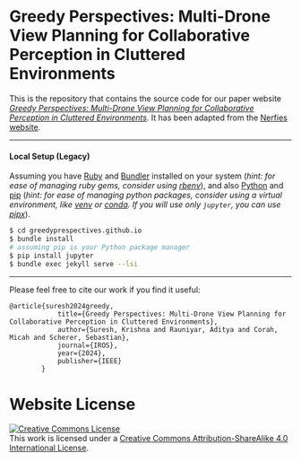# Greedy Perspectives: Multi-Drone View Planning for Collaborative Perception in Cluttered Environments

This is the repository that contains the source code for our paper website [_Greedy Perspectives: Multi-Drone View Planning for Collaborative Perception in Cluttered Environments_](https://GreedyPrespectives.github.io/).
It has been adapted from the [Nerfies website](https://nerfies.github.io).


---

#### Local Setup (Legacy)

Assuming you have [Ruby](https://www.ruby-lang.org/en/downloads/) and [Bundler](https://bundler.io/) installed on your system (*hint: for ease of managing ruby gems, consider using [rbenv](https://github.com/rbenv/rbenv)*), and also [Python](https://www.python.org/) and [pip](https://pypi.org/project/pip/) (*hint: for ease of managing python packages, consider using a virtual environment, like [venv](https://docs.python.org/pt-br/3/library/venv.html) or [conda](https://docs.conda.io/en/latest/). If you will use only `jupyter`, you can use [pipx](https://pypa.github.io/pipx/)*).

```bash
$ cd greedyprespectives.github.io
$ bundle install
# assuming pip is your Python package manager
$ pip install jupyter
$ bundle exec jekyll serve --lsi
```

---

Please feel free to cite our work if you find it useful:

```
@article{suresh2024greedy,
            title={Greedy Perspectives: Multi-Drone View Planning for Collaborative Perception in Cluttered Environments},
            author={Suresh, Krishna and Rauniyar, Aditya and Corah, Micah and Scherer, Sebastian},
            journal={IROS},
            year={2024},
            publisher={IEEE}
        }
```

# Website License
<a rel="license" href="http://creativecommons.org/licenses/by-sa/4.0/"><img alt="Creative Commons License" style="border-width:0" src="https://i.creativecommons.org/l/by-sa/4.0/88x31.png" /></a><br />This work is licensed under a <a rel="license" href="http://creativecommons.org/licenses/by-sa/4.0/">Creative Commons Attribution-ShareAlike 4.0 International License</a>.
